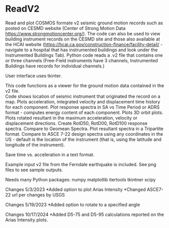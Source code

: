 # ReadV2

Read and plot COSMOS formate v2 seismic ground motion records such as posted on CESMD website (Center of Strong Motion Data https://www.strongmotioncenter.org/). The code can also be used to view building instrument records on the CESMD site and those also available at the HCAI website (https://hcai.ca.gov/construction-finance/facility-detail/ - navigate to a hospital that has instrumented buildings and look under the Instrumented Buildings Tab). Python code reads a .v2 file that contains one or three channels (Free-Field instruments have 3 channels, Instrumented Buildings have records for individual channels.)

User interface uses tkinter.

This code functions as a viewer for the ground motion data contained in the v2 file.  
Code shows location of seismic instrument that originated the record on a map. Plots acceleration, integrated velocity and displacement time history for each component. Plot response spectra in SA vs Time Period or ADRS format - computes energy content of each component. Plots 3D orbit plots. Plots rotated resultant in the maximum acceleration, velocity or displacement directions. Create RotD50, RotD00, RotD100 response spectra. Compare to Geomean Spectra. Plot resultant spectra in a Tripartite format. Compare to ASCE 7-22 design spectra using any coordinates in the US - default is the location of the instrument (that is, using the latitude and longitude of the instrument). 

Save time vs. acceleration in a text format.

Example input v2 file from the Ferndale earthquake is included.  See png files to see sample outputs.

Needs many Python packages: numpy matplotlib itertools tkintner scipy


Changes 5/3/2023
  *Added option to plot Arias Intensity
  *Changed ASCE7-22 url per changes by USGS
  
Changes 5/19/2023
 *Added option to rotate to a specified angle

 Changes 10/17/2024
 *Added D5-75 and D5-95 calculations reported on the Arias Intensity plots.
